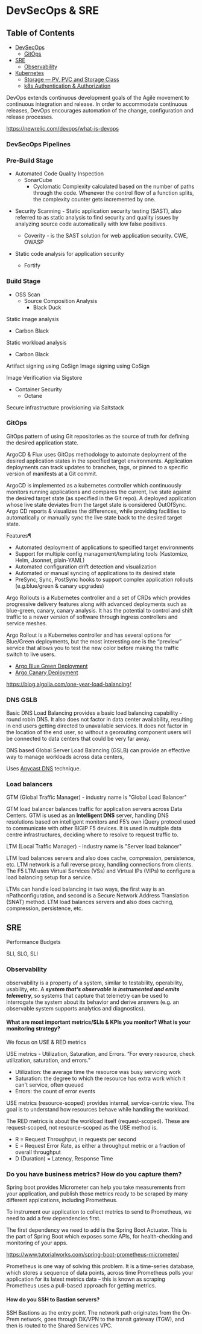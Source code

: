 # DevSecOps & SRE

## Table of Contents
* [DevSecOps](#devsecops-pipelines)
	* [GitOps](#gitops)
* [SRE](#sre)
	* [Observability](#observability)
* [Kubernetes](docker-kubernetes.md)
	* [Storage — PV, PVC and Storage Class](docker-kubernetes.md#storage-types)
	* [k8s Authentication & Authorization](docker-kubernetes.md#kubernetes-authentication--authorization)

DevOps  extends  continuous development goals of the Agile movement to continuous integration and release. In order to accommodate continuous releases, DevOps encourages automation of the change, configuration and release processes.

https://newrelic.com/devops/what-is-devops 

### DevSecOps Pipelines

### Pre-Build Stage
* Automated Code Quality Inspection
	- SonarCube
		- Cyclomatic Complexity calculated based on the number of paths through the code. Whenever the control flow of a function splits, the complexity counter gets incremented by one. 
 
- Security Scanning -  Static application security testing (SAST), also referred to as static analysis to find security and quality issues by analyzing source code automatically with low false positives. 
	- Coverity - is the SAST solution for web application security. CWE, OWASP

- Static code analysis for application security
	- Fortify

### Build Stage

- OSS Scan
	- Source Composition Analysis
		* Black Duck

Static image analysis
- Carbon Black

Static workload analysis
- Carbon Black

Artifact signing using CoSign
Image signing using CoSign

Image Verification via Sigstore

- Container Security
	- Octane

Secure infrastructure provisioning via Saltstack

### GitOps

GitOps pattern of using Git repositories as the source of truth for defining the desired application state.

ArgoCD & Flux uses GitOps methodology to automate deployment of the desired application states in the specified target environments. Application deployments can track updates to branches, tags, or pinned to a specific version of manifests at a Git commit.

ArgoCD is implemented as a kubernetes controller which continuously monitors running applications and compares the current, live state against the desired target state (as specified in the Git repo). A deployed application whose live state deviates from the target state is considered OutOfSync. Argo CD reports & visualizes the differences, while providing facilities to automatically or manually sync the live state back to the desired target state. 

Features¶
- Automated deployment of applications to specified target environments
- Support for multiple config management/templating tools (Kustomize, Helm, Jsonnet, plain-YAML)
- Automated configuration drift detection and visualization
- Automated or manual syncing of applications to its desired state
- PreSync, Sync, PostSync hooks to support complex application rollouts (e.g.blue/green & canary upgrades)

Argo Rollouts is a Kubernetes controller and a set of CRDs which provides progressive delivery features along with advanced deployments such as blue-green, canary, canary analysis. It has the potential to control and shift traffic to a newer version of software through ingress controllers and service meshes.

Argo Rollout is a Kubernetes controller and has several options for Blue/Green deployments, but the most interesting one is the “preview” service that allows you to test the new color before making the traffic switch to live users.

- [Argo Blue Green Deployment](https://www.infracloud.io/blogs/progressive-delivery-argo-rollouts-blue-green-deployment/)
- [Argo Canary Deployment](https://www.infracloud.io/blogs/progressive-delivery-argo-rollouts-canary-deployment/)


https://blog.algolia.com/one-year-load-balancing/

### DNS GSLB

Basic DNS Load Balancing provides a basic load balancing capability - round robin DNS. It also does not factor in data center availability, resulting in end users getting directed to unavailable services. It does not factor in the location of the end user, so without a georouting component users will be connected to data centers that could be very far away. 

DNS based Global Server Load Balancing (GSLB) can provide an effective way to manage workloads across data centers, 

Uses [Anycast DNS](https://www.cloudflare.com/learning/dns/what-is-anycast-dns/) technique.

### Load balancers

GTM (Global Traffic Manager) - industry name is "Global Load Balancer"

GTM load balancer balances traffic for application servers across Data Centers. GTM is used as an **Intelligent DNS** server, handling DNS resolutions based on intelligent monitors and F5’s own iQuery protocol used to communicate with other BIGIP F5 devices. It is used in multiple data centre infrastructures, deciding where to resolve to request traffic to.

LTM (Local Traffic Manager) - industry name is "Server load balancer"

LTM load balances servers and also does cache, compression, persistence, etc. LTM network is a full reverse proxy, handling connections from clients. The F5 LTM uses Virtual Services (VSs) and Virtual IPs (VIPs) to configure a load balancing setup for a service.

LTMs can handle load balancing in two ways, the first way is an nPathconfiguration, and second is a Secure Network Address Translation (SNAT) method. LTM load balances servers and also does caching, compression, persistence, etc.

## SRE

Performance Budgets

SLI, SLO, SLI

### Observability

observability is a property of a system, similar to testability, operability, usability, etc. A **_system that’s observable is instrumented and emits telemetry_**, so systems that capture that telemetry can be used to interrogate the system about its behavior and derive answers (e.g. an observable system supports analytics and diagnostics).


#### What are most important metrics/SLIs & KPIs you monitor? What is your monitoring strategy?

We focus on USE & RED metrics

USE metrics - Utilization, Saturation, and Errors. “For every resource, check utilization, saturation, and errors.”
- Utilization: the average time the resource was busy servicing work
- Saturation: the degree to which the resource has extra work which it can't service, often queued
- Errors: the count of error events

USE metrics (resource-scoped) provides internal, service-centric view. The goal is to understand how resources behave while handling the workload. 

The RED metrics is about the workload itself (request-scoped). These are request-scoped, not resource-scoped as the USE method is. 

- R = Request Throughput, in requests per second
- E = Request Error Rate, as either a throughput metric or a fraction of overall throughput
- D (Duration) = Latency, Response Time

### Do you have business metrics? How do you capture them?

Spring boot provides Micrometer can help you take measurements from your application, and publish those metrics ready to be scraped by many different applications, including Prometheus.

To instrument our application to collect metrics to send to Prometheus, we need to add a few dependencies first.

The first dependency we need to add is the Spring Boot Actuator. This is the part of Spring Boot which exposes some APIs, for health-checking and monitoring of your apps.

https://www.tutorialworks.com/spring-boot-prometheus-micrometer/

Prometheus is one way of solving this problem. It is a time-series database, which stores a sequence of data points, across time
Prometheus polls your application for its latest metrics data – this is known as scraping
Prometheus uses a pull-based approach for getting metrics.


#### How do you SSH to Bastion servers?
SSH Bastions as the entry point. The network path originates from the On-Prem network, goes through DX/VPN to the transit gateway (TGW), and then is routed to the Shared Services VPC. 
